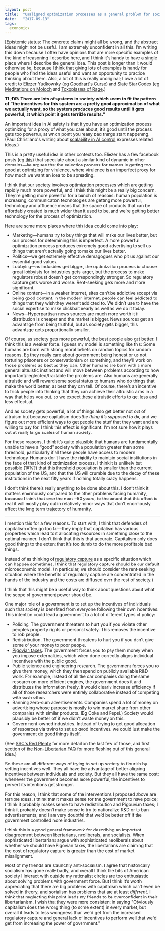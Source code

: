 ```yaml
---
layout: post
title:  "Unaligned optimization processes as a general problem for society"
date:   "2017-09-13"
tags:
  economics
---
```


[Epistemic status: The concrete claims might all be wrong, and the abstract ideas might not be useful. I am extremely unconfident in all this. I'm writing this down because I often have opinions that are more specific examples of the kind of reasoning I describe here, and I think it's handy to have a single place where I describe the general idea. This post is longer than it would otherwise be, because I think that giving lots of examples is handy for people who find the ideas useful and want an opportunity to practice thinking about them. Also, a lot of this is really unoriginal; I owe a lot of credit to Eliezer Yudkowsky (eg [Goodhart's Curse](https://agentfoundations.org/item?id=1621)) and Slate Star Codex (eg [Meditations on Moloch](http://slatestarcodex.com/2014/07/30/meditations-on-moloch/) and [Toxoplasma of Rage](http://slatestarcodex.com/2014/12/17/the-toxoplasma-of-rage/).)

**TL;DR: There are lots of systems in society which seem to fit the pattern of "the incentives for this system are a pretty good approximation of what we actually want, so the system produces good results until it gets powerful, at which point it gets terrible results."**

An important idea in AI safety is that if you have an optimization process optimizing for a proxy of what you care about, it’s good until the process gets too powerful, at which point you really bad things start happening. (Paul Christiano's writing about [scalability in AI control](https://ai-alignment.com/scalable-ai-control-7db2436feee7) expresses related ideas.)

This is a pretty useful idea in other contexts too. Eliezer has a few facebook posts (eg [this](https://www.facebook.com/yudkowsky/posts/10155616782514228)) that speculate about a similar kind of dynamic in other domains—he argues that the selection process for memes is getting too good at optimizing for virulence, where virulence is an imperfect proxy for how much we want an idea to be spreading.

I think that our society involves optimization processes which are getting rapidly much more powerful, and I think this might be a really big concern. They’re getting more powerful for a bunch of reasons: human population is increasing, communication technologies are getting more powerful, technology and affluence means that the space of products that can be affordably created is much wider than it used to be, and we’re getting better technology for the process of optimization.

Here are some more places where this idea could come into play:

- Marketing—humans try to buy things that will make our lives better, but our process for determining this is imperfect. A more powerful optimization process produces extremely good advertising to sell us things that aren’t actually going to make our lives better.
- Politics—we get extremely effective demagogues who pit us against our essential good values.
- Lobbying—as industries get bigger, the optimization process to choose great lobbyists for industries gets larger, but the process to make regulators robust doesn’t get correspondingly stronger. So regulatory capture gets worse and worse. Rent-seeking gets more and more significant.
- Online content—in a weaker internet, sites can’t be addictive except via being good content. In the modern internet, people can feel addicted to things that they wish they weren’t addicted to. We didn’t use to have the social expertise to make clickbait nearly as well as we do it today.
- News—Hyperpartisan news sources are much more worth it if distribution is cheaper and the market is bigger. News sources get an advantage from being truthful, but as society gets bigger, this advantage gets proportionally smaller.

Of course, as society gets more powerful, the best people also get better. I think this is a weaker force. I guess my model is something like this: Some humans are born with strong moral beliefs on random topics for random reasons. Eg they really care about government being honest or us not torturing prisoners or conservationism or something, and they’ll work on those problems as best as they can. Other humans are born with a more general altruistic instinct and will move between problems according to how important/neglected/tractable the problems are. Also humans are generally altruistic and will reward some social status to humans who do things that make the world better, as best they can tell. Of course, there’s an incentive to trick people into thinking that they can achieve their altruistic aims in a way that helps you out, so we expect these altruistic efforts to get less and less effectual.

And as society gets powerful, a lot of things also get better not out of altruism but because capitalism does *the thing it’s supposed to do*, and we figure out more efficient ways to get people the stuff that they want and are willing to pay for. I think this effect is significant. I’m not sure how it plays out at really large scales of human society.

For these reasons, I think it’s quite plausible that humans are fundamentally unable to have a “good" society with a population greater than some threshold, particularly if all these people have access to modern technology. Humans don’t have the rigidity to maintain social institutions in the face of that kind of optimization process. I think it is unlikely but possible (10%?) that this threshold population is smaller than the current population of the US, and that the US will crumble due to the decay of these institutions in the next fifty years if nothing totally crazy happens.

I don’t think there’s really anything to be done about this. I don’t think it matters enormously compared to the other problems facing humanity, because I think that over the next ~50 years, to the extent that this effect is real it will mostly play out in relatively minor ways that don’t enormously affect the long term trajectory of humanity.

---

I mention this for a few reasons. To start with, I think that defenders of capitalism often go too far--they imply that capitalism has various properties which lead to it allocating resources in something close to the optimal manner. I don’t think that this is that accurate. Capitalism only does good things to the extent that it’s too dumb to do the more profitable bad things.

Instead of us thinking of [regulatory capture](https://en.wikipedia.org/wiki/Regulatory_capture) as a specific situation which can happen sometimes, I think that regulatory capture should be our default microeconomic model. (In particular, we should consider the rent-seeking situation where the benefits of regulatory capture are concentrated in the hands of the industry and the costs are diffused over the rest of society.)

I think that this might be a useful way to think about questions about what the scope of government power should be.

One major role of a government is to set up the incentives of individuals such that society is benefited from everyone following their own incentives. This intention could lead a government to a lot of different types of policy:

- Policing. The government threatens to hurt you if you violate other people’s property rights or personal safety. This removes the incentive to rob people.
- Redistribution. The government threatens to hurt you if you don’t give some of your money to poor people.
- [Pigovian taxes](https://en.wikipedia.org/wiki/Pigovian_tax). The government forces you to pay them money when you impose externalities, which when done correctly aligns individual incentives with the public good.
- Public science and engineering research. The government forces you to give them money, which they then spend on publicly available R&D work. For example, instead of all the car companies doing the same research on more efficient engines, the government does it and distributes the information freely. It would clearly increase efficiency if all of those researchers were entirely collaborative instead of competing with each other.
- Banning zero-sum advertisements. Companies spend a lot of money on advertising whose purpose is mostly to win market share from other companies with similar products. (Eg Coke and Pepsi.) Society would plausibly be better off if we didn’t waste money on this.
- Government-owned industries. Instead of trying to get good allocation of resources via trying to set up good incentives, we could just make the government do good things itself.

(See [SSC's Red Plenty](http://slatestarcodex.com/2014/09/24/book-review-red-plenty/) for more detail on the last few of those, and first section of [the Non-Libertarian FAQ](http://slatestarcodex.com/2017/02/22/repost-the-non-libertarian-faq/) for more fleshing out of this general idea.)

So these are all different ways of trying to set up society to flourish by setting incentives well. They all have the advantage of better aligning incentives between individuals and society. But they all have the same cost: whenever the government becomes more powerful, the incentives to pervert its intentions get stronger.

For this reason, I think that some of the interventions I proposed above are terrible ideas. I think that it makes sense for the government to have police; I think it probably makes sense to have redistribution and Pigouvian taxes; I think it probably doesn’t make sense to try to nationalize R&D or to ban advertisements; and I am very doubtful that we’d be better off if the government controlled more industries.

I think this is a good general framework for describing an important disagreement between libertarians, neoliberals, and socialists. When sophisticated libertarians argue with sophisticated neoliberals about whether we should have Pigovian taxes, the libertarians are claiming that the cost of regulatory capture is greater than the cost of market misalignment.

Most of my friends are staunchly anti-socialism. I agree that historically socialism has gone really badly, and overall I think the bits of American society I interact with outside my rationalist circles are too enthusiastic about solving problems with government force. But I think it’s worth appreciating that there are big problems with capitalism which can’t even be solved in theory, and socialism has problems that are at least *different*. I think that neglecting this point leads my friends to be overconfident in their libertarianism. I wish that they were more consistent in saying "Obviously capitalism does the wrong thing (to some extent) in every market, but overall it leads to less wrongness than we'd get from the increased regulatory capture and general lack of incentives to perform well that we'd get from increasing the power of government."
